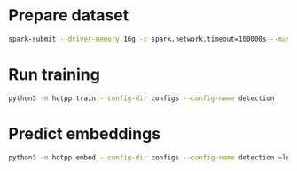 # Prepare dataset
```bash
spark-submit --driver-memory 16g -c spark.network.timeout=100000s --master local[16] ./scripts/make-dataset.py
```

# Run training
```bash
python3 -m hotpp.train --config-dir configs --config-name detection
```

# Predict embeddings
```bash
python3 -m hotpp.embed --config-dir configs --config-name detection ~logger +embeddings_path=embeddings-last-1000.pkl trainer.devices=1 data_module.batch_size=512 data_module.min_length=1000 data_module.max_length=1000 +reducer=last +data_module.position=last data_module.min_required_length=1'
```
